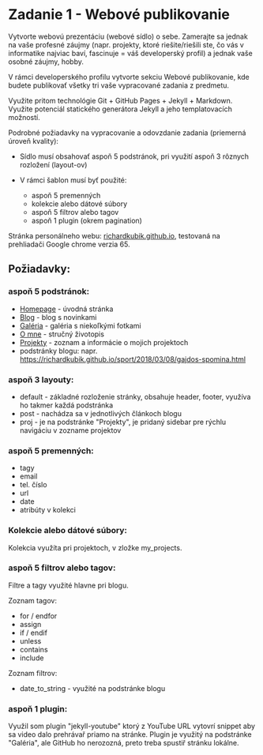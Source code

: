 # Zadanie 1 - Webové publikovanie

Vytvorte webovú prezentáciu (webové sídlo) o sebe. Zamerajte sa jednak na vaše profesné záujmy (napr. projekty, ktoré riešite/riešili ste, čo vás v informatike najviac baví, fascinuje = váš developerský profil) a jednak vaše osobné záujmy, hobby.

V rámci developerského profilu vytvorte sekciu Webové publikovanie, kde budete publikovať všetky tri vaše vypracované zadania z predmetu.

Využite pritom technológie Git + GitHub Pages + Jekyll + Markdown. Využite potenciál statického generátora Jekyll a jeho templatovacích možností.

Podrobné požiadavky na vypracovanie a odovzdanie zadania (priemerná úroveň kvality):

* Sídlo musí obsahovať aspoň 5 podstránok, pri využití aspoň 3 rôznych rozložení (layout-ov)

* V rámci šablon musí byť použité:

	* aspoň 5 premenných
	* kolekcie alebo dátové súbory
	* aspoň 5 filtrov alebo tagov
	* aspoň 1 plugin (okrem pagination)


Stránka personálneho webu: [richardkubik.github.io](https://richardkubik.github.io/), testovaná na prehliadači Google chrome verzia 65.


## Požiadavky:

### aspoň 5 podstránok:
* [Homepage](https://richardkubik.github.io/) - úvodná stránka
* [Blog](https://richardkubik.github.io/blog/blog.html) - blog s novinkami
* [Galéria](https://richardkubik.github.io/gallery.html) - galéria s niekoľkými fotkami
* [O mne](hhttps://richardkubik.github.io/about.html) - stručný životopis
* [Projekty](https://richardkubik.github.io/projects.html) - zoznam a informácie o mojich projektoch
* podstránky blogu: napr. https://richardkubik.github.io/sport/2018/03/08/gajdos-spomina.html

### aspoň 3 layouty:
* default - základné rozloženie stránky, obsahuje header, footer, využíva ho takmer každá podstránka
* post - nachádza sa v jednotlivých článkoch blogu
* proj - je na podstránke "Projekty", je pridaný sidebar pre rýchlu navigáciu v zozname projektov

### aspoň 5 premenných:
* tagy
* email
* tel. číslo
* url
* date 
* atribúty v kolekci
### Kolekcie alebo dátové súbory:
Kolekcia využíta pri projektoch, v zložke my_projects.

### aspoň 5 filtrov alebo tagov:
Filtre a tagy využité hlavne pri blogu. 

Zoznam tagov:
* for / endfor
* assign 
* if / endif
* unless 
* contains
* include

Zoznam filtrov:
* date_to_string - využité na podstránke blogu


### aspoň 1 plugin:
Využil som plugin "jekyll-youtube" ktorý z YouTube URL vytovrí snippet aby sa video dalo prehrávař priamo na stránke. Plugin je využitý na podstránke "Galéria", ale GitHub ho nerozozná, preto treba spustiř stránku lokálne.